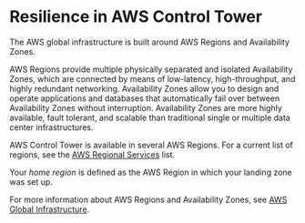 # Resilience in AWS Control Tower<a name="disaster-recovery-resiliency"></a>

The AWS global infrastructure is built around AWS Regions and Availability Zones\. 

 AWS Regions provide multiple physically separated and isolated Availability Zones, which are connected by means of low\-latency, high\-throughput, and highly redundant networking\. Availability Zones allow you to design and operate applications and databases that automatically fail over between Availability Zones without interruption\. Availability Zones are more highly available, fault tolerant, and scalable than traditional single or multiple data center infrastructures\.

AWS Control Tower is available in several AWS Regions. For a current list of regions, see the [AWS Regional Services](https://aws.amazon.com/about-aws/global-infrastructure/regional-product-services/) list.

Your *home region* is defined as the AWS Region in which your landing zone was set up\.

For more information about AWS Regions and Availability Zones, see [AWS Global Infrastructure](https://aws.amazon.com/about-aws/global-infrastructure/)\.
